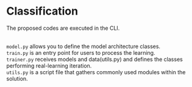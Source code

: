 # Classification

The proposed codes are executed in the CLI.

<br>```model.py``` allows you to define the model architecture classes.
<br>```train.py``` is an entry point for users to process the learning.
<br>```trainer.py``` receives models and data(utils.py) and defines the classes performing real-learning iteration.
<br>```utils.py``` is a script file that gathers commonly used modules within the solution.
